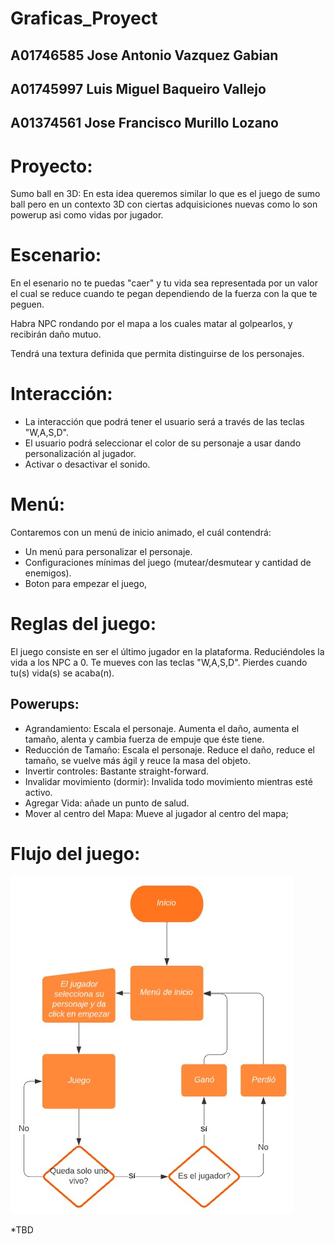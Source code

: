 # Graficas_Proyect
## A01746585 Jose Antonio Vazquez Gabian
## A01745997 Luis Miguel Baqueiro Vallejo
## A01374561 Jose Francisco Murillo Lozano

# Proyecto:

Sumo ball en 3D: En esta idea queremos similar lo que es el juego de sumo ball pero en un contexto 3D con ciertas adquisiciones nuevas como lo son powerup asi como vidas por jugador.

# Escenario:

En el esenario no te puedas "caer" y tu vida sea representada por un valor el cual se reduce cuando te pegan dependiendo de la fuerza con la que te peguen.

Habra NPC rondando por el mapa a los cuales matar al golpearlos, y recibirán daño mutuo.

Tendrá una textura definida que permita distinguirse de los personajes.

# Interacción:

- La interacción que podrá tener el usuario será a través de las teclas "W,A,S,D".
- El usuario podrá seleccionar el color de su personaje  a usar dando personalización al jugador.
- Activar o desactivar el sonido.


# Menú:

Contaremos con un menú de inicio animado, el cuál contendrá:
  - Un menú para personalizar el personaje.
  - Configuraciones mínimas del juego (mutear/desmutear y cantidad de enemigos).
  - Boton para empezar el juego,

# Reglas del juego:

El juego consiste en ser el último jugador en la plataforma.
Reduciéndoles la vida a los NPC a 0.
Te mueves con las teclas "W,A,S,D".
Pierdes cuando tu(s) vida(s) se acaba(n).

## Powerups:
- Agrandamiento: Escala el personaje. Aumenta el daño, aumenta el tamaño, alenta y cambia fuerza de empuje que éste tiene.
- Reducción de Tamaño: Escala el personaje. Reduce el daño, reduce el tamaño, se vuelve más ágil y reuce la masa del objeto.
- Invertir controles: Bastante straight-forward.
- Invalidar movimiento (dormir): Invalida todo movimiento mientras esté activo.
- Agregar Vida: añade un punto de salud.
- Mover al centro del Mapa: Mueve al jugador al centro del mapa;

# Flujo del juego:
![alt text](https://github.com/JoseAntonioVazquezGabian/Graficas_Project/blob/3ae757329c9e0120a1270412fe070a492c67093c/flujoDeJuego.jpg)

*TBD

